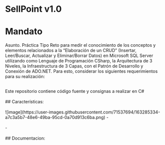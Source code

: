 # SellPoint v1.0
# Mandato
Asunto. Práctica Tipo Reto para medir el conocimiento de los conceptos y elementos relacionados a la “Elaboración de un CRUD” (Insertar, Leer/Buscar, Actualizar y Eliminar/Borrar Datos) en Microsoft SQL Server utilizando como Lenguaje de Programación CSharp, la Arquitectura de 3 Niveles, la Infraestructura de 3 Capas, con el Patrón de Desarrollo y Conexión de ADO.NET.  Para esto, considerar los siguientes requerimientos para su realización:

<br />
Este repositorio contiene código fuente y consignas a realizar en C# 
<br />
<br />
## Características:
<br /><br />
![image](https://user-images.githubusercontent.com/71537694/163285334-a7c3a5b7-48e6-49ba-95cd-0a70d913c6ba.png)
- 
<br />
<br />
- 

<br />
<br />
## Documentacion:
<br />
<br />

